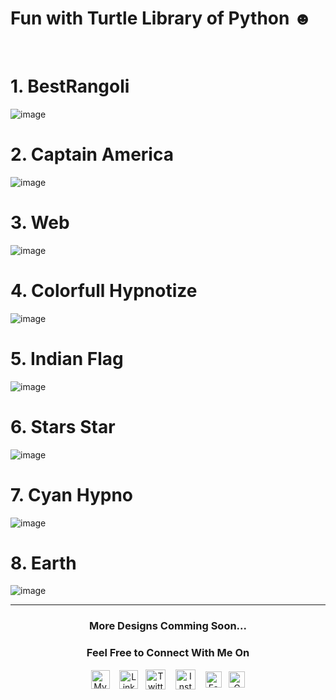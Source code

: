 # Fun with Turtle Library of Python ☻

<br>

# 1. BestRangoli

![image](https://user-images.githubusercontent.com/37971771/130309874-86f3cbf8-6a0e-43ce-9f0f-f80625f54574.png)

# 2. Captain America

![image](https://user-images.githubusercontent.com/37971771/130309864-2dd12a1d-d1c3-422d-b912-1710622ef834.png)

# 3. Web

![image](https://user-images.githubusercontent.com/37971771/130309906-5ec503bd-2490-425f-8699-3efd52eb501b.png)

# 4. Colorfull Hypnotize

![image](https://user-images.githubusercontent.com/37971771/130309924-962d12dd-01d0-4bbd-80b3-0baf2fb4562b.png)

# 5. Indian Flag

![image](https://user-images.githubusercontent.com/37971771/130310012-f802e6ff-9d28-4954-9362-6b786921981b.png)

# 6. Stars Star

![image](https://user-images.githubusercontent.com/37971771/130310050-7a54b97c-9745-40d6-9ba1-8b6f92ddfd33.png)

# 7. Cyan Hypno

![image](https://user-images.githubusercontent.com/37971771/130310060-ddccec58-a90d-4169-8e7c-293a72161e15.png)

# 8. Earth

![image](https://user-images.githubusercontent.com/37971771/130310077-1f64917b-3dae-4106-a332-4b723a7ccd63.png)



<hr>
<h3 align="center"><b> More Designs Comming Soon...</b></h3>
<h3 align="center"><b> Feel Free to Connect With Me On</b></h3>
  
<p align="center">
<a href="https://www.shu6h4m.in" target="_blank">
  <img align="center" alt="My Blog" width="30px" src="https://github.com/shu6h4m/Resources/blob/main/web.png" /></a> &nbsp;&nbsp;
<a href="https://www.linkedin.com/in/shu6h4m/" target="_blank">
  <img align="center" alt="Linkedin" width="30px" src="https://github.com/shu6h4m/Resources/blob/main/linkedin.svg" /></a>&nbsp;&nbsp;
<a href="https://twitter.com/shu6h4m" target="_blank">
  <img align="center" alt="Twitter" width="32px" src="https://github.com/shu6h4m/Resources/blob/main/twitter.svg" /></a> &nbsp;&nbsp;
<a href="https://www.instagram.com/shu6h4m/" target="_blank">
  <img align="center" alt="Instagram" width="32px" src="https://github.com/shu6h4m/Resources/blob/main/instagram.svg" /></a> &nbsp;&nbsp;
<a href="https://www.facebook.com/shu6h4m/" target="_blank">
  <img align="center" alt="Facebook" width="26px" src="https://github.com/shu6h4m/Resources/blob/main/facebook.svg" /></a>&nbsp;&nbsp;
<a href="mailto:shu6h4m@yahoo.com" target="_blank">
  <img align="center" alt="Gmail" width="26px" src="https://github.com/shu6h4m/Resources/blob/main/gmail.svg" />
 </p>
  
<br>
  
